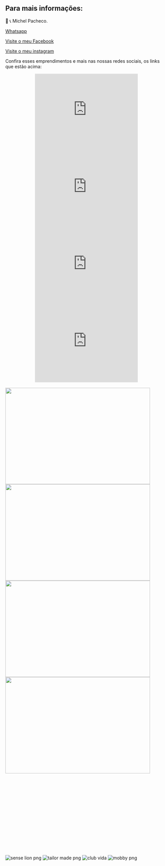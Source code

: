 

## Para mais informações: 




📲 📞 Michel Pacheco.

<a href="https://wa.me/message/L2W26WS2QTOHB1">Whatsapp</a>

<a href="https://www.facebook.com/Michelimovel"> Visite o meu Facebook</a> 

<a href="https://www.instagram.com/michel_imoveis/">Visite o meu instagram</a>

Confira esses emprendimentos e mais nas nossas redes sociais, os links que estão acima:

<center>
<embed src="https://user-images.githubusercontent.com/67074775/117096822-81ac5880-ad40-11eb-8d5f-78f62aead702.mp4" width="320" height="240">

<embed src="https://user-images.githubusercontent.com/67074775/117096831-8b35c080-ad40-11eb-960a-3d6db87831e3.mp4" width="320" height="240">

<embed src="https://user-images.githubusercontent.com/67074775/117096841-92f56500-ad40-11eb-91bc-10456ae93b8c.mp4" width="320" height="240">

<embed src="https://user-images.githubusercontent.com/67074775/117096979-e798e000-ad40-11eb-93b1-7536d7f0c6a2.mp4" width="320" height="240">

</center>

<br>


  <img src="sense lion.png" width="450" height="300">
  
  <img src="mobby.png" width="450" height="300">
  
  <img src="club vida.png" width="450" height="300">
  
  <img src="tailor made.png" width="450" height="300">
  
  

<embed src="sense lion.png" width="320" height="240">









![sense lion png](https://user-images.githubusercontent.com/67074775/117223036-2e3f1680-ade3-11eb-833d-4d270ea445d0.png)
![tailor made png](https://user-images.githubusercontent.com/67074775/117223037-2ed7ad00-ade3-11eb-89de-cda564a24ccd.png)
![club vida](https://user-images.githubusercontent.com/67074775/117223352-d6ed7600-ade3-11eb-9bd6-82aa5c2a7ece.png)
![mobby png](https://user-images.githubusercontent.com/67074775/117223074-49118b00-ade3-11eb-8d83-8faea87324a0.png)





